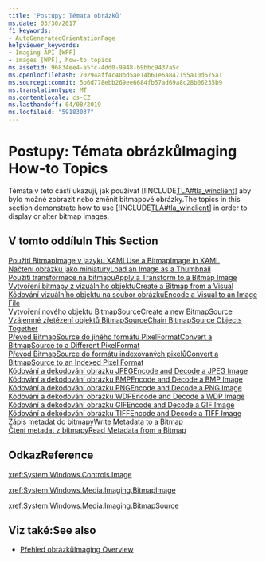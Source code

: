 ```yaml
---
title: 'Postupy: Témata obrázků'
ms.date: 03/30/2017
f1_keywords:
- AutoGeneratedOrientationPage
helpviewer_keywords:
- Imaging API [WPF]
- images [WPF], how-to topics
ms.assetid: 96834ee4-a5fc-4dd0-9948-b9bbc9437a5c
ms.openlocfilehash: 70294aff4c40bd5ae14b61e6a847155a10d675a1
ms.sourcegitcommit: 5b6d778ebb269ee6684fb57ad69a8c28b06235b9
ms.translationtype: MT
ms.contentlocale: cs-CZ
ms.lasthandoff: 04/08/2019
ms.locfileid: "59183037"
---
```

# <a name="imaging-how-to-topics"></a><span data-ttu-id="e36d9-102">Postupy: Témata obrázků</span><span class="sxs-lookup"><span data-stu-id="e36d9-102">Imaging How-to Topics</span></span>
<span data-ttu-id="e36d9-103">Témata v této části ukazují, jak používat [!INCLUDE[TLA#tla_winclient](../../../../includes/tlasharptla-winclient-md.md)] aby bylo možné zobrazit nebo změnit bitmapové obrázky.</span><span class="sxs-lookup"><span data-stu-id="e36d9-103">The topics in this section demonstrate how to use [!INCLUDE[TLA#tla_winclient](../../../../includes/tlasharptla-winclient-md.md)] in order to display or alter bitmap images.</span></span>  
  
## <a name="in-this-section"></a><span data-ttu-id="e36d9-104">V tomto oddílu</span><span class="sxs-lookup"><span data-stu-id="e36d9-104">In This Section</span></span>  
 [<span data-ttu-id="e36d9-105">Použití BitmapImage v jazyku XAML</span><span class="sxs-lookup"><span data-stu-id="e36d9-105">Use a BitmapImage in XAML</span></span>](how-to-use-a-bitmapimage.md)  
 [<span data-ttu-id="e36d9-106">Načtení obrázku jako miniatury</span><span class="sxs-lookup"><span data-stu-id="e36d9-106">Load an Image as a Thumbnail</span></span>](how-to-load-an-image-as-a-thumbnail.md)  
 [<span data-ttu-id="e36d9-107">Použití transformace na bitmapu</span><span class="sxs-lookup"><span data-stu-id="e36d9-107">Apply a Transform to a Bitmap Image</span></span>](how-to-apply-a-transform-to-a-bitmapimage.md)  
 [<span data-ttu-id="e36d9-108">Vytvoření bitmapy z vizuálního objektu</span><span class="sxs-lookup"><span data-stu-id="e36d9-108">Create a Bitmap from a Visual</span></span>](how-to-create-a-bitmap-from-a-visual.md)  
 [<span data-ttu-id="e36d9-109">Kódování vizuálního objektu na soubor obrázku</span><span class="sxs-lookup"><span data-stu-id="e36d9-109">Encode a Visual to an Image File</span></span>](how-to-encode-a-visual-to-an-image-file.md)  
 [<span data-ttu-id="e36d9-110">Vytvoření nového objektu BitmapSource</span><span class="sxs-lookup"><span data-stu-id="e36d9-110">Create a new BitmapSource</span></span>](how-to-create-a-new-bitmapsource.md)  
 [<span data-ttu-id="e36d9-111">Vzájemné zřetězení objektů BitmapSource</span><span class="sxs-lookup"><span data-stu-id="e36d9-111">Chain BitmapSource Objects Together</span></span>](how-to-chain-bitmapsource-objects-together.md)  
 [<span data-ttu-id="e36d9-112">Převod BitmapSource do jiného formátu PixelFormat</span><span class="sxs-lookup"><span data-stu-id="e36d9-112">Convert a BitmapSource to a Different PixelFormat</span></span>](how-to-convert-a-bitmapsource-to-a-different-pixelformat.md)  
 [<span data-ttu-id="e36d9-113">Převod BitmapSource do formátu indexovaných pixelů</span><span class="sxs-lookup"><span data-stu-id="e36d9-113">Convert a BitmapSource to an Indexed Pixel Format</span></span>](how-to-convert-a-bitmapsource-to-an-indexed-pixel-format.md)  
 [<span data-ttu-id="e36d9-114">Kódování a dekódování obrázku JPEG</span><span class="sxs-lookup"><span data-stu-id="e36d9-114">Encode and Decode a JPEG Image</span></span>](how-to-encode-and-decode-a-jpeg-image.md)  
 [<span data-ttu-id="e36d9-115">Kódování a dekódování obrázku BMP</span><span class="sxs-lookup"><span data-stu-id="e36d9-115">Encode and Decode a BMP Image</span></span>](how-to-encode-and-decode-a-bmp-image.md)  
 [<span data-ttu-id="e36d9-116">Kódování a dekódování obrázku PNG</span><span class="sxs-lookup"><span data-stu-id="e36d9-116">Encode and Decode a PNG Image</span></span>](how-to-encode-and-decode-a-png-image.md)  
 [<span data-ttu-id="e36d9-117">Kódování a dekódování obrázku WDP</span><span class="sxs-lookup"><span data-stu-id="e36d9-117">Encode and Decode a WDP Image</span></span>](how-to-encode-and-decode-a-wdp-image.md)  
 [<span data-ttu-id="e36d9-118">Kódování a dekódování obrázku GIF</span><span class="sxs-lookup"><span data-stu-id="e36d9-118">Encode and Decode a GIF Image</span></span>](how-to-encode-and-decode-a-gif-image.md)  
 [<span data-ttu-id="e36d9-119">Kódování a dekódování obrázku TIFF</span><span class="sxs-lookup"><span data-stu-id="e36d9-119">Encode and Decode a TIFF Image</span></span>](how-to-encode-and-decode-a-tiff-image.md)  
 [<span data-ttu-id="e36d9-120">Zápis metadat do bitmapy</span><span class="sxs-lookup"><span data-stu-id="e36d9-120">Write Metadata to a Bitmap</span></span>](how-to-write-metadata-to-a-bitmap.md)  
 [<span data-ttu-id="e36d9-121">Čtení metadat z bitmapy</span><span class="sxs-lookup"><span data-stu-id="e36d9-121">Read Metadata from a Bitmap</span></span>](how-to-read-metadata-from-a-bitmap.md)  
  
## <a name="reference"></a><span data-ttu-id="e36d9-122">Odkaz</span><span class="sxs-lookup"><span data-stu-id="e36d9-122">Reference</span></span>  
 <xref:System.Windows.Controls.Image>  
  
 <xref:System.Windows.Media.Imaging.BitmapImage>  
  
 <xref:System.Windows.Media.Imaging.BitmapSource>  
  
## <a name="see-also"></a><span data-ttu-id="e36d9-123">Viz také:</span><span class="sxs-lookup"><span data-stu-id="e36d9-123">See also</span></span>

- [<span data-ttu-id="e36d9-124">Přehled obrázků</span><span class="sxs-lookup"><span data-stu-id="e36d9-124">Imaging Overview</span></span>](imaging-overview.md)
